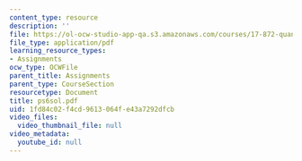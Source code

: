 ```yaml
---
content_type: resource
description: ''
file: https://ol-ocw-studio-app-qa.s3.amazonaws.com/courses/17-872-quantitative-research-in-political-science-and-public-policy-spring-2004/1fd84c02f4cd9613064fe43a7292dfcb_ps6sol.pdf
file_type: application/pdf
learning_resource_types:
- Assignments
ocw_type: OCWFile
parent_title: Assignments
parent_type: CourseSection
resourcetype: Document
title: ps6sol.pdf
uid: 1fd84c02-f4cd-9613-064f-e43a7292dfcb
video_files:
  video_thumbnail_file: null
video_metadata:
  youtube_id: null
---
```


